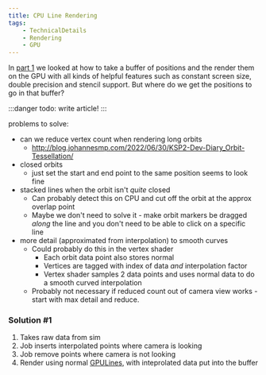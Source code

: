 ```yaml
---
title: CPU Line Rendering
tags:
    - TechnicalDetails
    - Rendering
    - GPU
---
```


In [part 1](GPULines.md) we looked at how to take a buffer of positions and the render them on the GPU with all kinds of helpful features such as constant screen size, double precision and stencil support. But where do we get the positions to go in that buffer?

:::danger
todo: write article!
:::

problems to solve:
 - can we reduce vertex count when rendering long orbits
	 - http://blog.johannesmp.com/2022/06/30/KSP2-Dev-Diary_Orbit-Tessellation/
 - closed orbits
	 - just set the start and end point to the same position seems to look fine
 - stacked lines when the orbit isn't _quite_ closed
	 - Can probably detect this on CPU and cut off the orbit at the approx overlap point
	 - Maybe we don't need to solve it - make orbit markers be dragged _along_ the line and you don't need to be able to click on a specific line
 - more detail (approximated from interpolation) to smooth curves
	 - Could probably do this in the vertex shader
		 - Each orbit data point also stores normal
		 - Vertices are tagged with index of data _and_ interpolation factor
		 - Vertex shader samples 2 data points and uses normal data to do a smooth curved interpolation
	 - Probably not necessary if reduced count out of camera view works - start with max detail and reduce.

### Solution #1
1. Takes raw data from sim
2. Job inserts interpolated points where camera is looking
3. Job remove points where camera is not looking
4. Render using normal [GPULines](GPULines.md), with inteprolated data put into the buffer